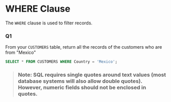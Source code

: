 # WHERE Clause

The `WHERE` clause is used to filter records.

### Q1
From your `CUSTOMERS` table, return all the records of the customers who are from "Mexico"
```sql 
SELECT * FROM CUSTOMERS WHERE Country = 'Mexico';
```


>### Note: SQL requires single quotes around text values (most database systems will also allow double quotes). However, numeric fields should not be enclosed in quotes.

